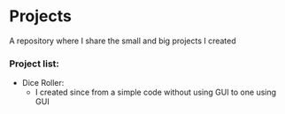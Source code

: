 # Projects
 A repository where I share the small and big projects I created

 ### Project list:
 - Dice Roller:
    - I created since from a simple code without using GUI to one using GUI
